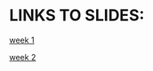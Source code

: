 # LINKS TO SLIDES:

[week 1](https://www.canva.com/design/DAFagXKZVXM/xc8ceOH4C7EEeUZDBqYOng/view?utm_content=DAFagXKZVXM&utm_campaign=designshare&utm_medium=link2&utm_source=sharebutton)

[week 2](https://www.canva.com/design/DAFbKTYTCxQ/qDki60SSEiV1ICCbx707tg/view?utm_content=DAFbKTYTCxQ&utm_campaign=designshare&utm_medium=link2&utm_source=sharebutton)

